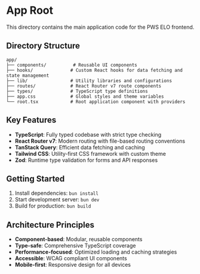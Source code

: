 # App Root

This directory contains the main application code for the PWS ELO frontend.

## Directory Structure

```
app/
├── components/          # Reusable UI components
├── hooks/              # Custom React hooks for data fetching and state management
├── lib/                # Utility libraries and configurations
├── routes/             # React Router v7 route components
├── types/              # TypeScript type definitions
├── app.css             # Global styles and theme variables
└── root.tsx            # Root application component with providers
```

## Key Features

- **TypeScript**: Fully typed codebase with strict type checking
- **React Router v7**: Modern routing with file-based routing conventions
- **TanStack Query**: Efficient data fetching and caching
- **Tailwind CSS**: Utility-first CSS framework with custom theme
- **Zod**: Runtime type validation for forms and API responses

## Getting Started

1. Install dependencies: `bun install`
2. Start development server: `bun dev`
3. Build for production: `bun build`

## Architecture Principles

- **Component-based**: Modular, reusable components
- **Type-safe**: Comprehensive TypeScript coverage
- **Performance-focused**: Optimized loading and caching strategies
- **Accessible**: WCAG compliant UI components
- **Mobile-first**: Responsive design for all devices
